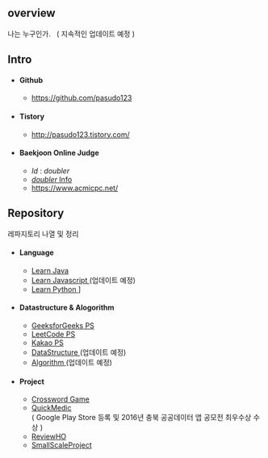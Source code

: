 ## overview
나는 누구인가.  
( 지속적인 업데이트 예정 )
 
## Intro 
* #### Github
  * <https://github.com/pasudo123>
* #### Tistory
  * <http://pasudo123.tistory.com/>
* #### Baekjoon Online Judge
  * _Id_ : _doubler_
  * [ _doubler_ Info ](https://www.acmicpc.net/user/doubler)
  * <https://www.acmicpc.net/>
  
  
  
## Repository
레파지토리 나열 및 정리
* #### Language
  * [ Learn Java ](https://github.com/pasudo123/LearnJava)
  * [ Learn Javascript ](#) (업데이트 예정)
  * [ Learn Python ](https://github.com/pasudo123/LearnPython)]
* #### Datastructure & Alogorithm
  * [ GeeksforGeeks PS ](https://github.com/pasudo123/Algorithms/tree/master/GeeksForGeeks)
  * [ LeetCode PS ](https://github.com/pasudo123/Algorithms/tree/master/LeetCode)
  * [ Kakao PS ](https://github.com/pasudo123/Algorithms/tree/master/Kakao)
  * [ DataStructure ](#) (업데이트 예정)
  * [ Algorithm ](#) (업데이트 예정)
* #### Project
  * [ Crossword Game ](https://github.com/pasudo123/Crossword)
  * [ QuickMedic ](https://play.google.com/store/apps/details?id=quickmedic.boxsoftware.jhkim.quickmedic)  
  ( Google Play Store 등록 및 2016년 충북 공공데이터 앱 공모전 최우수상 수상 )
  * [ ReviewHO ](https://github.com/pasudo123/Review-HO)    
  * [ SmallScaleProject ](https://github.com/pasudo123/SmallScaleProject)    


